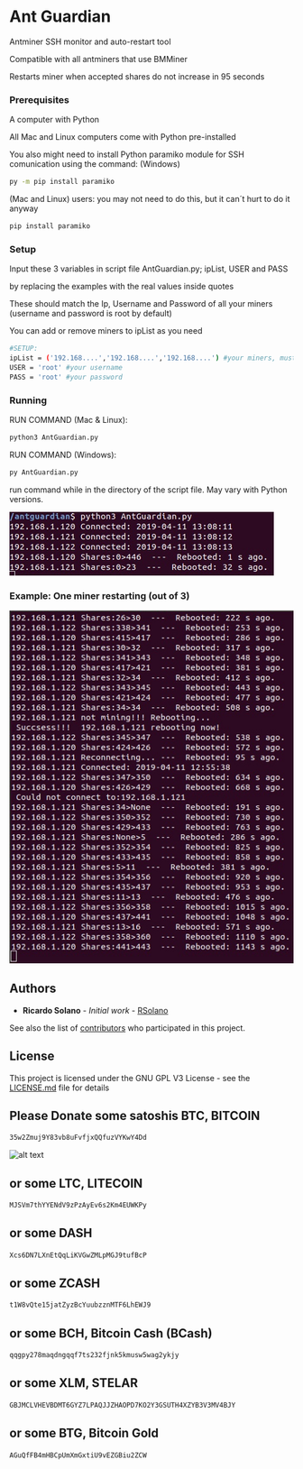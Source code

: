 # Ant Guardian

Antminer SSH monitor and auto-restart tool 

Compatible with all antminers that use BMMiner

Restarts miner when accepted shares do not increase in 95 seconds

### Prerequisites

A computer with Python

All Mac and Linux computers come with Python pre-installed

You also might need to install Python paramiko module for SSH comunication using the command:
(Windows)
```sh
py -m pip install paramiko
```
(Mac and Linux) users: you may not need to do this, but it can´t hurt to do it anyway
```sh
pip install paramiko
```
### Setup
Input these 3 variables in script file AntGuardian.py; ipList, USER and PASS 

by replacing the examples with the real values inside quotes

These should match the Ip, Username and Password of all your miners (username and password is root by default)

You can add or remove miners to ipList as you need
```sh
#SETUP:
ipList = ('192.168....','192.168....','192.168....') #your miners, must have the same root password
USER = 'root' #your username
PASS = 'root' #your password
```

### Running
RUN COMMAND (Mac & Linux): 
```sh 
python3 AntGuardian.py
```
RUN COMMAND (Windows):
```sh
py AntGuardian.py

```

run command while in the directory of the script file. May vary with Python versions.

![alt text](https://raw.githubusercontent.com/rsolano60/Examples/master/init.jpeg)

### Example: One miner restarting (out of 3)

![alt text](https://raw.githubusercontent.com/rsolano60/Examples/master/work.jpeg)

## Authors

* **Ricardo Solano** - *Initial work* - [RSolano](https://github.com/rsolano60)

See also the list of [contributors](https://github.com/rsolano60/AntGuardian/graphs/contributors) who participated in this project.

## License

This project is licensed under the GNU GPL V3 License - see the [LICENSE.md](LICENSE.md) file for details

## Please Donate some satoshis BTC, BITCOIN
```sh
35w2Zmuj9Y83vb8uFvfjxQQfuzVYKwY4Dd
```
![alt text](https://blockchain.info/qr?data=35w2Zmuj9Y83vb8uFvfjxQQfuzVYKwY4Dd&size=200)

## or some LTC, LITECOIN
```sh
MJSVm7thYYENdV9zPzAyEv6s2Km4EUWKPy
```
## or some DASH
```sh
Xcs6DN7LXnEtQqLiKVGwZMLpMGJ9tufBcP
```
## or some ZCASH
```sh
t1W8vQte15jatZyzBcYuubzznMTF6LhEWJ9
```
## or some BCH, Bitcoin Cash (BCash)
```sh
qqgpy278maqdngqqf7ts232fjnk5kmusw5wag2ykjy
```
## or some XLM, STELAR
```sh
GBJMCLVHEVBDMT6GYZ7LPAQJJZHAOPD7KO2Y3GSUTH4XZYB3V3MV4BJY
```
## or some BTG, Bitcoin Gold
```sh
AGuQfFB4mHBCpUmXmGxtiU9vEZGBiu2ZCW
```

